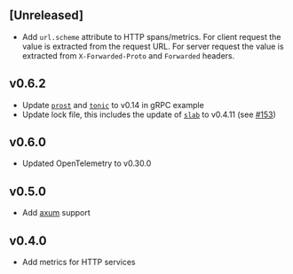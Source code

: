 ## [Unreleased]

- Add `url.scheme` attribute to HTTP spans/metrics. For client request the
  value is extracted from the request URL. For server request the value is
  extracted from `X-Forwarded-Proto` and `Forwarded` headers.

## v0.6.2

- Update [`prost`] and [`tonic`] to v0.14 in gRPC example
- Update lock file, this includes the update of [`slab`] to v0.4.11 (see [#153](https://github.com/tokio-rs/slab/pull/153))

## v0.6.0

- Updated OpenTelemetry to v0.30.0

## v0.5.0

- Add [axum](https://docs.rs/axum) support

## v0.4.0

- Add metrics for HTTP services


[`prost`]: https://crates.io/crates/prost
[`slab`]: https://crates.io/crates/slab
[`tonic`]: https://crates.io/crates/tonic
